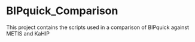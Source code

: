 # BIPquick_Comparison

This project contains the scripts used in a comparison of BIPquick against METIS and KaHIP
